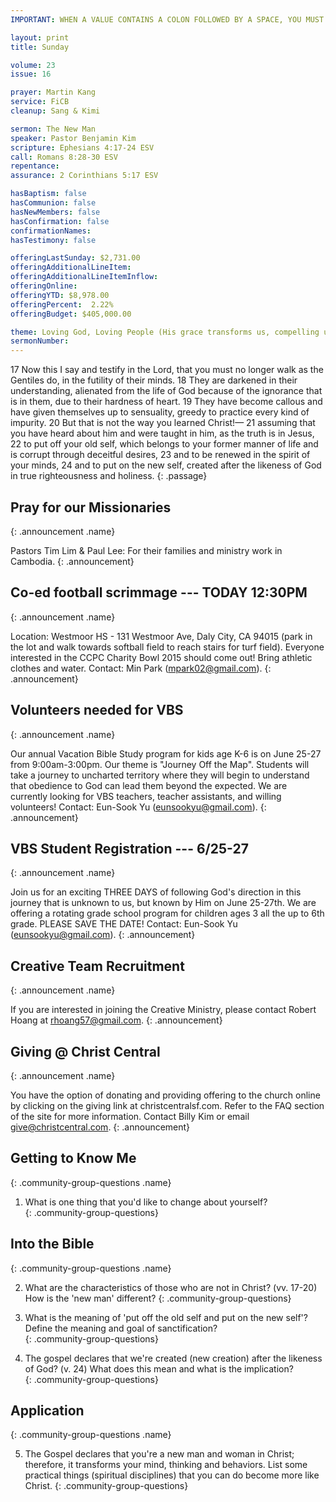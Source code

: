 ```yaml
---
IMPORTANT: WHEN A VALUE CONTAINS A COLON FOLLOWED BY A SPACE, YOU MUST USE &#58;

layout: print
title: Sunday

volume: 23
issue: 16

prayer: Martin Kang
service: FiCB
cleanup: Sang & Kimi

sermon: The New Man
speaker: Pastor Benjamin Kim
scripture: Ephesians 4:17-24 ESV
call: Romans 8:28-30 ESV
repentance: 
assurance: 2 Corinthians 5:17 ESV

hasBaptism: false
hasCommunion: false
hasNewMembers: false
hasConfirmation: false
confirmationNames: 
hasTestimony: false

offeringLastSunday: $2,731.00
offeringAdditionalLineItem: 
offeringAdditionalLineItemInflow: 
offeringOnline: 
offeringYTD: $8,978.00
offeringPercent:  2.22%
offeringBudget: $405,000.00

theme: Loving God, Loving People (His grace transforms us, compelling us to love others)
sermonNumber: 
---
```

17 Now this I say and testify in the Lord, that you must no longer walk as the Gentiles do, in the futility of their minds. 18 They are darkened in their understanding, alienated from the life of God because of the ignorance that is in them, due to their hardness of heart. 19 They have become callous and have given themselves up to sensuality, greedy to practice every kind of impurity. 20 But that is not the way you learned Christ!— 21 assuming that you have heard about him and were taught in him, as the truth is in Jesus, 22 to put off your old self, which belongs to your former manner of life and is corrupt through deceitful desires, 23 and to be renewed in the spirit of your minds, 24 and to put on the new self, created after the likeness of God in true righteousness and holiness.
{: .passage}



## Pray for our Missionaries
{: .announcement .name}

Pastors Tim Lim & Paul Lee: For their families and ministry work in Cambodia.
{: .announcement}

## Co-ed football scrimmage --- TODAY 12:30PM
{: .announcement .name}

Location: Westmoor HS - 131 Westmoor Ave, Daly City, CA 94015 (park in the lot and walk towards softball field to reach stairs for turf field). Everyone interested in the CCPC Charity Bowl 2015 should come out! Bring athletic clothes and water. Contact: Min Park (mpark02@gmail.com).
{: .announcement}

## Volunteers needed for VBS
{: .announcement .name}

Our annual Vacation Bible Study program for kids age K-6 is on June 25-27 from 9:00am-3:00pm. Our theme is "Journey Off the Map". Students will take a journey to uncharted territory where they will begin to understand that obedience to God can lead them beyond the expected. We are currently looking for VBS teachers, teacher assistants, and willing volunteers! Contact: Eun-Sook Yu (eunsookyu@gmail.com).
{: .announcement}

## VBS Student Registration --- 6/25-27
{: .announcement .name}

Join us for an exciting THREE DAYS of following God's direction in this journey that is unknown to us, but known by Him on June 25-27th.  We are offering a rotating grade school program for children ages 3 all the up to 6th grade. PLEASE SAVE THE DATE! Contact: Eun-Sook Yu (eunsookyu@gmail.com).
{: .announcement}

## Creative Team Recruitment
{: .announcement .name}

If you are interested in joining the Creative Ministry, please contact Robert Hoang at rhoang57@gmail.com.
{: .announcement}

## Giving @ Christ Central
{: .announcement .name}

You have the option of donating and providing offering to the church online by clicking on the giving link at christcentralsf.com. Refer to the FAQ section of the site for more information. Contact Billy Kim or email give@christcentral.com. 
{: .announcement}



## Getting to Know Me
{: .community-group-questions .name}

1) What is one thing that you'd like to change about yourself?  
{: .community-group-questions}

## Into the Bible
{: .community-group-questions .name}

2) What are the characteristics of those who are not in Christ? (vv. 17-20) How is the 'new man' different? 
{: .community-group-questions}

3) What is the meaning of 'put off the old self and put on the new self'? Define the meaning and goal of sanctification?  
{: .community-group-questions}

4)  The gospel declares that we're created (new creation) after the likeness of God? (v. 24) What does this mean and what is the implication?    
{: .community-group-questions}

## Application
{: .community-group-questions .name}

5) The Gospel declares that you're a new man and woman in Christ; therefore, it transforms your mind, thinking and behaviors. List some practical things (spiritual disciplines) that you can do become more like Christ.
{: .community-group-questions}


 